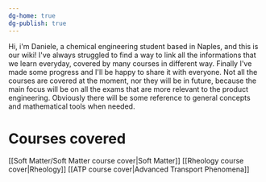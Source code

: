 ```yaml
---
dg-home: true
dg-publish: true
---
```

Hi, i'm Daniele, a chemical engineering student based in Naples, and this is our wiki!
I've always struggled to find a way to link all the informations that we learn everyday, covered by many courses in different way. Finally I've made some progress and I'll be happy to share it with everyone.
Not all the courses are covered at the moment, nor they will be in future, because the main focus will be on all the exams that are more relevant to the product engineering.
Obviously there will be some reference to general concepts and mathematical tools when needed.
# Courses covered
[[Soft Matter/Soft Matter course cover|Soft Matter]]
[[Rheology course cover|Rheology]]
[[ATP course cover|Advanced Transport Phenomena]]
